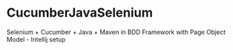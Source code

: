# CucumberJavaSelenium
Selenium + Cucumber + Java + Maven in BDD Framework with Page Object Model - Intellij setup
